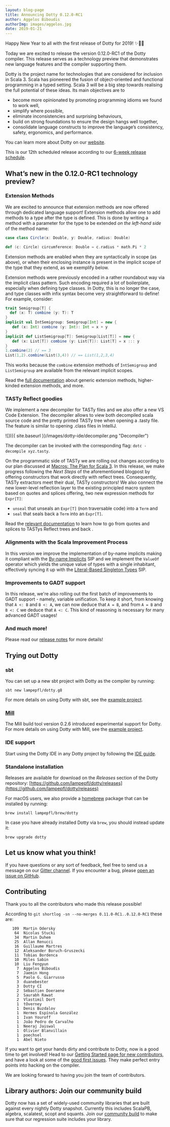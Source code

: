 ```yaml
---
layout: blog-page
title: Announcing Dotty 0.12.0-RC1
author: Aggelos Biboudis
authorImg: images/aggelos.jpg
date: 2019-01-21
---
```


Happy New Year to all with the first release of Dotty for 2019! ✨🎊🎉

Today we are excited to release the version 0.12.0-RC1 of the Dotty compiler.
This release serves as a technology preview that demonstrates new language features and the
compiler supporting them.

Dotty is the project name for technologies that are considered for inclusion in Scala 3. Scala has
pioneered the fusion of object-oriented and functional programming in a typed setting. Scala 3 will
be a big step towards realising the full potential of these ideas. Its main objectives are to

- become more opinionated by promoting programming idioms we found to work well,
- simplify where possible,
- eliminate inconsistencies and surprising behaviours,
- build on strong foundations to ensure the design hangs well together,
- consolidate language constructs to improve the language’s consistency, safety, ergonomics, and
  performance.

You can learn more about Dotty on our [website](https://dotty.epfl.ch).

<!--more-->

This is our 12th scheduled release according to our
[6-week release schedule](https://dotty.epfl.ch/docs/usage/version-numbers.html).

## What’s new in the 0.12.0-RC1 technology preview?

### Extension Methods

We are excited to announce that extension methods are now offered through dedicated language support!
Extension methods allow one to add methods to a type after the type is defined.
This is done by writing a method with a parameter for the type to be extended
_on the left-hand side_ of the method name:

```scala
case class Circle(x: Double, y: Double, radius: Double)

def (c: Circle) circumference: Double = c.radius * math.Pi * 2
```

Extension methods are enabled when they are syntactically in scope (as above),
or when their enclosing instance is present in the implicit scope of the type that they extend,
as we exemplify below.

Extension methods were previously encoded in a rather roundabout way via the implicit class pattern.
Such encoding required a lot of boilerplate, especially when defining type classes.
In Dotty, this is no longer the case,
and type classes with infix syntax become very straightforward to define!
For example, consider:

```scala
trait Semigroup[T] {
  def (x: T) combine (y: T): T
}
implicit val IntSemigroup: Semigroup[Int] = new {
   def (x: Int) combine (y: Int): Int = x + y
}
implicit def ListSemigroup[T]: Semigroup[List[T]] = new {
   def (x: List[T]) combine (y: List[T]): List[T] = x ::: y
}
1.combine(2) // == 3
List(1,2).combine(List(3,4)) // == List(1,2,3,4)
```

This works because the `combine` extension methods of `IntSemigroup` and `ListSemigroup` are available
from the relevant implicit scopes.

Read the [full documentation](https://dotty.epfl.ch/docs/reference/contextual/extension-methods.html) about generic extension methods, higher-kinded extension methods, and more.

### TASTy Reflect goodies

We implement a new decompiler for TASTy files and we also offer a new VS Code Extension.
The decompiler allows to view both decompiled scala source code and the pretty printed TASTy tree when opening a .tasty file.
The feature is similar to opening .class files in IntelliJ.

![]({{ site.baseurl }}/images/dotty-ide/decompiler.png "Decompiler")

The decompiler can be invoked with the corresponding flag: `dotc -decompile xyz.tasty`.

On the programmatic side of TASTy we are rolling out changes according to our plan discussed at [Macros: The Plan for Scala 3](https://www.scala-lang.org/blog/2018/04/30/in-a-nutshell.html).
In this release, we make progress following the _Next Steps_ of the aforementioned blogpost by offering constructors that work directly with reflect trees.
Consequently, TASTy extractors meet their dual, TASTy constructors!
We also connect the new lower-level reflection layer to the existing principled macro system based on quotes and splices offering, two new expression methods for `Expr[T]`:

- `unseal` that unseals an `Expr[T]` (non traversable code) into a `Term` and
- `seal` that seals back a `Term` into an `Expr[T]`.

Read the [relevant documentation](https://dotty.epfl.ch/docs/reference/metaprogramming/tasty-reflect.html) to learn how to go from quotes and splices to TASTys Reflect trees and back .

### Alignments with the Scala Improvement Process

In this version we improve the implementation of by-name implicits making it compliant with the [By-name Implicits](https://docs.scala-lang.org/sips/byname-implicits.html) SIP and we implement the `ValueOf` operator which yields the unique value of types with a single inhabitant, effectively syncing it up with the [Literal-Based Singleton Types](https://docs.scala-lang.org/sips/42.type.html) SIP.

### Improvements to GADT support

In this release, we're also rolling out the first batch of improvements to GADT support - namely, variable unification.
To keep it short, from knowing that `A <: B` and `B <: A`, we can now deduce that `A = B`, and from `A = B` and `B <: C` we deduce that `A <: C`.
This kind of reasoning is necessary for many advanced GADT usages!

### And much more!

Please read our [release notes](https://github.com/lampepfl/dotty/releases/tag/0.12.0-RC1)
for more details!

## Trying out Dotty

### sbt

You can set up a new sbt project with Dotty as the compiler by running:

```shell
sbt new lampepfl/dotty.g8
```

For more details on using Dotty with sbt, see the
[example project](https://github.com/lampepfl/dotty-example-project).

### [Mill](http://www.lihaoyi.com/mill/)

The Mill build tool version 0.2.6 introduced experimental support for Dotty. For more details on
using Dotty with Mill, see the
[example project](https://github.com/lampepfl/dotty-example-project/tree/mill).

### IDE support

Start using the Dotty IDE in any Dotty project by following
the [IDE guide](https://dotty.epfl.ch/docs/usage/ide-support.html).

### Standalone installation

Releases are available for download on the _Releases_
section of the Dotty repository:
[https://github.com/lampepfl/dotty/releases](https://github.com/lampepfl/dotty/releases)

For macOS users, we also provide a [homebrew](https://brew.sh/) package that can be installed by
running:

```shell
brew install lampepfl/brew/dotty
```

In case you have already installed Dotty via `brew`, you should instead update it:

```shell
brew upgrade dotty
```

## Let us know what you think!

If you have questions or any sort of feedback, feel free to send us a message on our
[Gitter channel](https://gitter.im/lampepfl/dotty). If you encounter a bug, please
[open an issue on GitHub](https://github.com/lampepfl/dotty/issues/new).

## Contributing

Thank you to all the contributors who made this release possible!

According to `git shortlog -sn --no-merges 0.11.0-RC1..0.12.0-RC1` these are:

```
   109  Martin Odersky
    64  Nicolas Stucki
    34  Martin Duhem
    25  Allan Renucci
    16  Guillaume Martres
    12  Aleksander Boruch-Gruszecki
    11  Tobias Bordenca
    10  Miles Sabin
    10  Liu Fengyun
     7  Aggelos Biboudis
     7  Jaemin Hong
     5  Paolo G. Giarrusso
     3  duanebester
     3  Dotty CI
     2  Sébastien Doeraene
     2  Saurabh Rawat
     2  Vlastimil Dort
     1  tOverney
     1  Denis Buzdalov
     1  Hermes Espínola González
     1  Ivan Youroff
     1  João Pedro de Carvalho
     1  Neeraj Jaiswal
     1  Olivier Blanvillain
     1  poechsel
     1  Abel Nieto
```

If you want to get your hands dirty and contribute to Dotty, now is a good time to get involved!
Head to our [Getting Started page for new contributors](https://dotty.epfl.ch/docs/contributing/getting-started.html),
and have a look at some of the [good first issues](https://github.com/lampepfl/dotty/issues?q=is%3Aissue+is%3Aopen+label%3Aexp%3Anovice).
They make perfect entry points into hacking on the compiler.

We are looking forward to having you join the team of contributors.

## Library authors: Join our community build

Dotty now has a set of widely-used community libraries that are built against every nightly Dotty
snapshot. Currently this includes ScalaPB, algebra, scalatest, scopt and squants.
Join our [community build](https://github.com/lampepfl/dotty-community-build)
to make sure that our regression suite includes your library.

[Scastie]: https://scastie.scala-lang.org/?target=dotty

[@odersky]: https://github.com/odersky
[@DarkDimius]: https://github.com/DarkDimius
[@smarter]: https://github.com/smarter
[@felixmulder]: https://github.com/felixmulder
[@nicolasstucki]: https://github.com/nicolasstucki
[@liufengyun]: https://github.com/liufengyun
[@OlivierBlanvillain]: https://github.com/OlivierBlanvillain
[@biboudis]: https://github.com/biboudis
[@allanrenucci]: https://github.com/allanrenucci
[@Blaisorblade]: https://github.com/Blaisorblade
[@Duhemm]: https://github.com/Duhemm
[@AleksanderBG]: https://github.com/AleksanderBG
[@milessabin]: https://github.com/milessabin